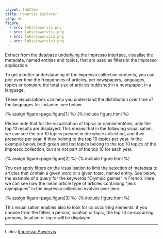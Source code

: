 ```yaml
---
layout: labItem
title: Powervis Explorer
lang: en
figure:
  - src: labs/powervis.png
  - src: labs/powervis1.png
  - src: labs/powervis2.png
  - src: labs/powervis3.png
---
```


Extract from the database underlying the Impresso interface, visualise the metadata, named entities and topics, that are used as filters in the impresso application.

<!-- more -->

To get a better understanding of the impresso collection contents, you can plot over time the frequencies of articles, per newspapers, languages, topics or compare the total size of articles published in a newspaper, in a language.

These visualisations can help you understand the distribution over time of the languages for instance, see below:

{% assign figure=page.figure[1] %}
{% include figure.html %}

Please note that for the visualisation of topics or named entities, only the top 10 results are displayed. This means that in the following visualisation, we can see the top 10 topics present in the whole collection, and their presence per year, if they belong to the top 10 topics per year. In the example below, both green and red topics belong to the top 10 topics of the impresso collection, but are not part of the top 10 for each year.

{% assign figure=page.figure[2] %}
{% include figure.html %}

You can apply filters on the visualisation to limit the selection of metadata to articles that contain a given word or a given topic, named entity.
See below, the example of a query for the keywords "Olympic games" in French. Here we can see how the mean article type of articles containing "jeux olympiques" in the impresso collection evolves over time.

{% assign figure=page.figure[3] %}
{% include figure.html %}

This visualisation enables also to look for co occurring elements: if you choose from the filters a person, location or topic, the top 10 co-occurring persons, location or topic will be displayed.

---

Links: [Impresso Powervis](https://impresso-project.ch/app/powervis)
